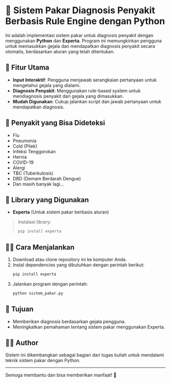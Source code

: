 # 🧠 Sistem Pakar Diagnosis Penyakit Berbasis Rule Engine dengan Python

Ini adalah implementasi sistem pakar untuk diagnosis penyakit dengan menggunakan **Python** dan **Experta**. Program ini memungkinkan pengguna untuk memasukkan gejala dan mendapatkan diagnosis penyakit secara otomatis, berdasarkan aturan yang telah ditentukan.

## 🚀 Fitur Utama
- **Input Interaktif**: Pengguna menjawab serangkaian pertanyaan untuk mengetahui gejala yang dialami.
- **Diagnosis Penyakit**: Menggunakan rule-based system untuk mendiagnosis penyakit dari gejala yang dimasukkan.
- **Mudah Digunakan**: Cukup jalankan script dan jawab pertanyaan untuk mendapatkan diagnosis.

## 🧠 Penyakit yang Bisa Dideteksi
- Flu
- Pneumonia
- Cold (Pilek)
- Infeksi Tenggorokan
- Hernia
- COVID-19
- Alergi
- TBC (Tuberkulosis)
- DBD (Demam Berdarah Dengue)
- Dan masih banyak lagi...

## 🔧 Library yang Digunakan
- **Experta** (Untuk sistem pakar berbasis aturan)
  
> Instalasi library:  
> ```bash
> pip install experta
> ```

## 🏃‍♂️ Cara Menjalankan
1. Download atau clone repository ini ke komputer Anda.
2. Instal dependencies yang dibutuhkan dengan perintah berikut:
    ```bash
    pip install experta
    ```
3. Jalankan program dengan perintah:
    ```bash
    python sistem_pakar.py
    ```

## 🎯 Tujuan
- Memberikan diagnosis berdasarkan gejala pengguna.
- Meningkatkan pemahaman tentang sistem pakar menggunakan Experta.
  
## 👨‍💻 Author
Sistem ini dikembangkan sebagai bagian dari tugas kuliah untuk mendalami teknik sistem pakar dengan Python.

---

Semoga membantu dan bisa memberikan manfaat! 🎉
